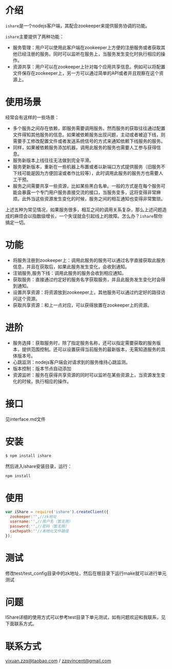 # 介绍

`ishare`是一个nodejs客户端，其配合zookeeper来提供服务协调的功能。

`ishare`主要提供了两种功能：
* 服务管理：用户可以使用此客户端在zookeeper上方便的注册服务或者获取其他已经注册的服务。同时可以监听在服务上，当服务发生变化时执行相应的操作。
* 资源共享：用户可以在zookeeper上针对每个应用共享信息。例如可以将配置文件保存在zookeeper上，另一方可以通过简单的API或者并且观察在这个资源上。


# 使用场景

经常会有这样的一些场景：

* 多个服务之间存在依赖，即服务需要调用服务。然而服务的获取往往通过配置文件得知其他服务的信息。如果被依赖服务出现问题，主动或者被迫下线，则需要手工修改配置文件或者发送系统信号的方式来通知依赖下线服务的服务。
* 同样，如果被依赖服务添加机器，调用此服务的服务也需要人工参与获得信息。
* 服务新版本上线往往无法做到完全平滑。
* 服务更新版本，重新在一些机器上布置或者以新端口方式提供服务（旧服务不下线可能是因为方便回滚或者作比较等），此时调用此服务的服务方也需要人工干预。
* 服务之间需要共享一些资源，比如某些黑白名单。一般的方式是在每个服务可能会暴露一个专门用户服务直接交流的接口，当服务变多，这将变得非常麻烦。此外当这些资源发生变化的时候，服务之间的相互通知也变得非常繁琐。

上述五种为常见情况，如果服务很多，相互之间的调用关系复杂，那么上述问题造成的麻烦会以指数级增长，一个失误就会引起线上的故障。怎么办？`ishare`帮你搞定一切。

# 功能

* 将服务注册到zookeeper上：调用此服务的服务可以通过名字直接获取此服务信息，并且在获取后，如果此服务发生变化，会收到通知。
* 注销服务,服务下线：调用此服务的服务会收到相应通知。
* 获取服务：直接通过约定好的服务名字获取服务，并且此服务发生变化时会得到通知。
* 设置共享资源：将资源放到zookeeper上，其他服务可以通过约定好的路径访问这个资源。
* 获取共享资源：和上一点对应，可以获得放置在zookeeper上的资源。

# 进阶

* 服务选择：获取服务时，除了指定服务名称，还可以指定需要获取的服务版本，提供范围控制。还可以设置获得当前服务的最新版本，无需知道服务的具体版本号。
* 心跳监测：nodejs客户端会对请求到的服务维持心跳监测。
* 版本控制：版本节点自动添加
* 资源监听：服务在获得共享资源的同时可以监听在某些资源上，当资源发生变化的时候，执行相应的操作。

# 接口
见interface.md文件

# 安装
```bash
$ npm install ishare 
```

然后进入ishare安装目录，运行：
```bash
npm install
```

# 使用
```javascript
var iShare = require('ishare').createClient({
  zookeeper:'',//zk地址
  username:'',//用户名（暂无用）
  password:'',//密码（暂无用）
  cachepath:''//本地化文件路径
});
```

# 测试
修改test/test_config目录中的zk地址，然后在根目录下运行make就可以进行单元测试

# 问题
IShare详细的使用方式可以参考test目录下单元测试，如有问题欢迎和我联系，见下面联系方式。

# 联系方式
yixuan.zzq@taobao.com / zzqvincent@gmail.com

